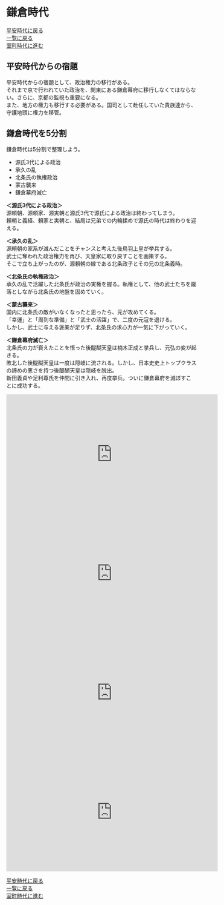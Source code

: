 # 鎌倉時代<br>

[平安時代に戻る](https://fujistudy.github.io/exam_preparation/heian/heian.html)<br>
[一覧に戻る](https://fujistudy.github.io/exam_preparation/)<br>
[室町時代に進む]()<br>

## 平安時代からの宿題<br>
平安時代からの宿題として、政治権力の移行がある。<br>
それまで京で行われていた政治を、関東にある鎌倉幕府に移行しなくてはならない。さらに、京都の監視も重要になる。<br>
また、地方の権力も移行する必要がある。国司として赴任していた貴族達から、守護地頭に権力を移管。<br>

## 鎌倉時代を5分割<br>
鎌倉時代は5分割で整理しよう。<br>
* 源氏3代による政治<br>
* 承久の乱<br>
* 北条氏の執権政治<br>
* 蒙古襲来<br>
* 鎌倉幕府滅亡<br>

**＜源氏3代による政治＞**<br>
源頼朝、源頼家、源実朝と源氏3代で源氏による政治は終わってしまう。<br>
頼朝と義経、頼家と実朝と、結局は兄弟での内輪揉めで源氏の時代は終わりを迎える。<br>

**＜承久の乱＞**<br>
源頼朝の家系が滅んだことをチャンスと考えた後鳥羽上皇が挙兵する。<br>
武士に奪われた政治権力を再び、天皇家に取り戻すことを画策する。<br>
そこで立ち上がったのが、源頼朝の嫁である北条政子とその兄の北条義時。<br>

**＜北条氏の執権政治＞**<br>
承久の乱で活躍した北条氏が政治の実権を握る。執権として、他の武士たちを蹴落としながら北条氏の地盤を固めていく。<br>

**＜蒙古襲来＞**<br>
国内に北条氏の敵がいなくなったと思ったら、元が攻めてくる。<br>
「幸運」と「周到な準備」と「武士の活躍」で、二度の元寇を退ける。<br>
しかし、武士に与える褒美が足りず、北条氏の求心力が一気に下がっていく。<br>

**＜鎌倉幕府滅亡＞**<br>
北条氏の力が衰えたことを悟った後醍醐天皇は楠木正成と挙兵し、元弘の変が起きる。<br>
敗北した後醍醐天皇は一度は隠岐に流される。しかし、日本史史上トップクラスの諦めの悪さを持つ後醍醐天皇は隠岐を脱出。<br>
新田義貞や足利尊氏を仲間に引き入れ、再度挙兵。ついに鎌倉幕府を滅ぼすことに成功する。<br>


<div align="center"><iframe width="560" height="315" src="https://www.youtube.com/embed/TJCIejtNRL0?si=Ldjf8EpaH78SGmkj" title="YouTube video player" frameborder="0" allow="accelerometer; autoplay; clipboard-write; encrypted-media; gyroscope; picture-in-picture; web-share" allowfullscreen></iframe></div>

<div align="center"><iframe width="560" height="315" src="https://www.youtube.com/embed/jx6RCSsGZW8?si=XLptqGcQJXtTYEti" title="YouTube video player" frameborder="0" allow="accelerometer; autoplay; clipboard-write; encrypted-media; gyroscope; picture-in-picture; web-share" allowfullscreen></iframe></div>

<div align="center"><iframe width="560" height="315" src="https://www.youtube.com/embed/KoVgeAkGuSY?si=PK_0RTAqHVljF5wK" title="YouTube video player" frameborder="0" allow="accelerometer; autoplay; clipboard-write; encrypted-media; gyroscope; picture-in-picture; web-share" allowfullscreen></iframe></div>


<div align="center"><iframe width="560" height="315" src="https://www.youtube.com/embed/Vxt31Ns1c70?si=HMN8anZf21HQr9-8" title="YouTube video player" frameborder="0" allow="accelerometer; autoplay; clipboard-write; encrypted-media; gyroscope; picture-in-picture; web-share" allowfullscreen></iframe></div>


<div align="center"></div>
<div align="center"></div>
<div align="center"></div>


[平安時代に戻る](https://fujistudy.github.io/exam_preparation/heian/heian.html)<br>
[一覧に戻る](https://fujistudy.github.io/exam_preparation/)<br>
[室町時代に進む]()<br>